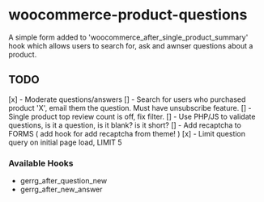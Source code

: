 # woocommerce-product-questions
A simple form added to 'woocommerce_after_single_product_summary' hook which allows users to search for, ask and awnser questions about a product.

## TODO
[x] - Moderate questions/answers
[] - Search for users who purchased product 'X', email them the question. Must have unsubscribe feature.
[] - Single product top review count is off, fix filter.
[] - Use PHP/JS to validate questions, is it a question, is it blank? is it short?
[] - Add recaptcha to FORMS ( add hook for add recaptcha from theme! )
[x] - Limit question query on initial page load, LIMIT 5

### Available Hooks
- gerrg_after_question_new
- gerrg_after_new_answer
